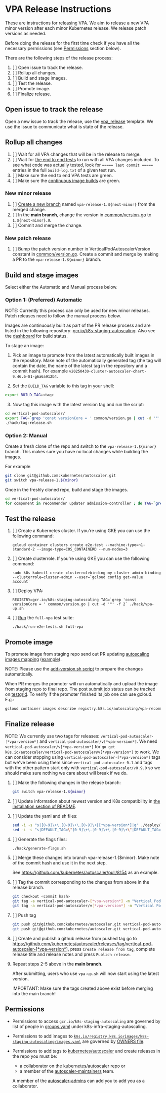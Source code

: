 # VPA Release Instructions

These are instructions for releasing VPA. We aim to release a new VPA minor version after each minor Kubernetes release.
We release patch versions as needed.

Before doing the release for the first time check if you have all the necessary permissions (see
[Permissions](#permissions) section below).

There are the following steps of the release process:

1. [ ] Open issue to track the release.
2. [ ] Rollup all changes.
3. [ ] Build and stage images.
4. [ ] Test the release.
5. [ ] Promote image.
6. [ ] Finalize release.

## Open issue to track the release

Open a new issue to track the release, use the [vpa_release](https://github.com/kubernetes/autoscaler/issues/new?&template=vpa_release.md) template.
We use the issue to communicate what is state of the release.

## Rollup all changes

1. [ ] Wait for all VPA changes that will be in the release to merge.
2. [ ] Wait for [the end to end tests](https://testgrid.k8s.io/sig-autoscaling-vpa) to run with all VPA changes
   included.
   To see what code was actually tested, look for `===== last commit =====`
   entries in the full `build-log.txt` of a given test run.
3. [ ] Make sure the end to end VPA tests are green.
4. [ ] Make sure the [continuous image builds](https://testgrid.k8s.io/sig-autoscaling-vpa-images#post-autoscaler-push-vpa-images) are green.

### New minor release

1. [ ] [Create a new branch](https://docs.github.com/en/pull-requests/collaborating-with-pull-requests/proposing-changes-to-your-work-with-pull-requests/creating-and-deleting-branches-within-your-repository) named `vpa-release-1.${next-minor}` from the
    merged change.
2. [ ] In the **main branch**, change the version in
    [common/version-go](https://github.com/kubernetes/autoscaler/blob/master/vertical-pod-autoscaler/common/version.go)
    to `1.${next-minor}.0`.
3. [ ] Commit and merge the change.

### New patch release

1.  [ ] Bump the patch version number in VerticalPodAutoscalerVersion constant in
    [common/version.go](https://github.com/kubernetes/autoscaler/blob/master/vertical-pod-autoscaler/common/version.go).
    Create a commit and merge by making a PR to the `vpa-release-1.${minor}` branch.

## Build and stage images

Select either the Automatic and Manual process below.

### Option 1: (Preferred) Automatic

NOTE: Currently this process can only be used for new minor releases. Patch
releases need to follow the manual process below.

Images are continuously built as part of the PR release process and are listed
in the following repository:
[gcr.io/k8s-staging-autoscaling](http://gcr.io/k8s-staging-autoscaling). Also
see the
[dashboard](https://testgrid.k8s.io/sig-autoscaling-vpa-images#post-autoscaler-push-vpa-images)
for build status.

To stage an image:

1. Pick an image to promote from the latest automatically built images in the
repository. Make note of the automatically generated tag (the tag will contain
the date, the name of the latest tag in the repository and a commit hash). For
example `v20250430-cluster-autoscaler-chart-9.46.6-81-g6a6a912b4`.

2. Set the `BUILD_TAG` variable to this tag in your shell:

```sh
export BUILD_TAG=<tag>
```

3. Now tag this image with the latest version tag and run the script:

```sh
cd vertical-pod-autoscaler/
export TAG=`grep 'const versionCore = ' common/version.go | cut -d '"' -f 2`
./hack/tag-release.sh
```

### Option 2: Manual

Create a fresh clone of the repo and switch to the `vpa-release-1.${minor}`
branch. This makes sure you have no local changes while building the images.

For example:
```sh
git clone git@github.com:kubernetes/autoscaler.git
git switch vpa-release-1.${minor}
```

Once in the freshly cloned repo, build and stage the images.

```sh
cd vertical-pod-autoscaler/
for component in recommender updater admission-controller ; do TAG=`grep 'const versionCore = ' common/version.go | cut -d '"' -f 2` REGISTRY=gcr.io/k8s-staging-autoscaling make release --directory=pkg/${component}; done
```

## Test the release

1.  [ ] Create a Kubernetes cluster. If you're using GKE you can use the following command:

    ```shell
    gcloud container clusters create e2e-test --machine-type=n1-standard-2 --image-type=COS_CONTAINERD --num-nodes=3
    ```

1. [ ]  Create clusterrole. If you're using GKE you can use the following command:

    ```shell
    sudo k0s kubectl create clusterrolebinding my-cluster-admin-binding --clusterrole=cluster-admin --user=`gcloud config get-value account`
    ```

1.  [ ] Deploy VPA:
    ```shell
    REGISTRY=gcr.io/k8s-staging-autoscaling TAG=`grep 'const versionCore = ' common/version.go | cut -d '"' -f 2` ./hack/vpa-up.sh
    ```

1.  [ ] [Run](https://github.com/kubernetes/autoscaler/blob/master/vertical-pod-autoscaler/hack/run-e2e-tests.sh)
    the `full-vpa` test suite:

    ```shell
    ./hack/run-e2e-tests.sh full-vpa
    ```

## Promote image

To promote image from staging repo send out PR updating
[autoscaling images mapping](https://github.com/kubernetes/k8s.io/blob/master/registry.k8s.io/images/k8s-staging-autoscaling/images.yaml)
([example](https://github.com/kubernetes/k8s.io/pull/1318)).

NOTE: Please use the [add-version.sh
script](https://github.com/kubernetes/k8s.io/blob/main/registry.k8s.io/images/k8s-staging-autoscaling/add-version.sh)
to prepare the changes automatically.

When PR merges the promoter will run automatically and upload the image from
staging repo to final repo. The post submit job status can be tracked on
[testgrid](https://testgrid.k8s.io/sig-k8s-infra-k8sio#post-k8sio-image-promo).
To verify if the promoter finished its job one can use gcloud. E.g.:

```sh
gcloud container images describe registry.k8s.io/autoscaling/vpa-recommender:[*vpa-version*]
```

## Finalize release

NOTE: We currently use two tags for releases:
`vertical-pod-autoscaler-[*vpa-version*]` and
`vertical-pod-autoscaler/v[*vpa-version*]`. We need
`vertical-pod-autoscaler/v[*vpa-version*]` for `go get
k8s.io/autoscaler/vertical-pod-autoscaler@v[*vpa-version*]` to work. We can
consider stopping using `vertical-pod-autoscaler-[*vpa-version*]` tags but
we've been using them since `vertical-pod-autoscaler-0.1` and tags with the
other pattern start only with `vertical-pod-autoscaler/v0.9.0` so we should make
sure nothing we care about will break if we do.

1.  [ ] Make the following changes in the release branch:

    ```sh
    git switch vpa-release-1.${minor}
    ```

2.  [ ] Update information about newest version and K8s compatibility in
    [the installation section of README](https://github.com/kubernetes/autoscaler/blob/master/vertical-pod-autoscaler/docs/installation.md#compatibility).

3.  [ ] Update the yaml and sh files:

    ```sh
    sed -i -s "s|[0-9]\+\.[0-9]\+\.[0-9]\+|[*vpa-version*]|g" ./deploy/*-deployment*.yaml
    sed -i -s "s|DEFAULT_TAG=\"[0-9]\+\.[0-9]\+\.[0-9]\+\"|DEFAULT_TAG=\"[*vpa-version*]\"|g" ./hack/*.sh
    ```

4.  [ ] Generate the flags files:

    ```sh
    ./hack/generate-flags.sh
    ```

5.  [ ] Merge these changes into branch vpa-release-1.{$minor}. Make note of the commit hash and use it in the next step.

    See https://github.com/kubernetes/autoscaler/pull/8154 as an example.

6.  [ ] Tag the commit corresponding to the changes from above in the release branch.

    ```sh
    git checkout <commit hash>
    git tag -a vertical-pod-autoscaler-[*vpa-version*] -m "Vertical Pod Autoscaler release [*vpa-version*]"
    git tag -a vertical-pod-autoscaler/v[*vpa-version*] -m "Vertical Pod Autoscaler release [*vpa-version*]"
    ```

7.  [ ] Push tag

    ```sh
    git push git@github.com:kubernetes/autoscaler.git vertical-pod-autoscaler-[*vpa-version*]
    git push git@github.com:kubernetes/autoscaler.git vertical-pod-autoscaler/v[*vpa-version*]
    ```

8.  [ ] Create and publish a github release from pushed tag go to
    https://github.com/kubernetes/autoscaler/releases/tag/vertical-pod-autoscaler-[*vpa-version*],
    press `Create release from tag`, complete release title and release notes and press `Publish release`.

9.  Repeat steps 2-5 above in the **main branch**.

    After submitting, users who use `vpa-up.sh` will now start using the latest version.

    IMPORTANT: Make sure the tags created above exist before merging into the main branch!

## Permissions

* Permissions to access `gcr.io/k8s-staging-autoscaling` are governed by list
    of people in
    [groups.yaml](https://github.com/kubernetes/k8s.io/blob/master/groups/sig-autoscaling/groups.yaml)
    under k8s-infra-staging-autoscaling.
* Permissions to add images to
    [`k8s.io/registry.k8s.io/images/k8s-staging-autoscaling/images.yaml`](https://github.com/kubernetes/k8s.io/blob/main/registry.k8s.io/images/k8s-staging-autoscaling/images.yaml) are governed by
    [OWNERS file](https://github.com/kubernetes/k8s.io/blob/main/registry.k8s.io/images/k8s-staging-autoscaling/OWNERS).
* Permissions to add tags to
    [kubernetes/autoscaler](https://github.com/kubernetes/autoscaler) and create
    releases in the repo you must be:

    *   a collaborator on the
        [kubernetes/autoscaler](https://github.com/kubernetes/autoscaler) repo
        or
    *   a member of the
        [autoscaler-maintainers](https://github.com/orgs/kubernetes/teams/autoscaler-maintainers/members)
        team.

    A member of the
    [autoscaler-admins](https://github.com/orgs/kubernetes/teams/autoscaler-admins)
    can add you to add you as a collaborator.
